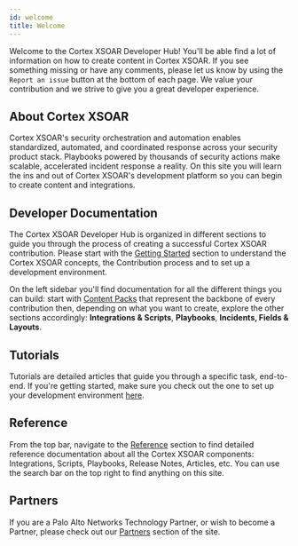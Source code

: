 ```yaml
---
id: welcome
title: Welcome
---
```


Welcome to the Cortex XSOAR Developer Hub! You'll be able find a lot of information on how to create content in Cortex XSOAR. If you see something missing or have any comments, please let us know by using the `Report an issue` button at the bottom of each page. We value your contribution and we strive to give you a great developer experience.

## About Cortex XSOAR

Cortex XSOAR's security orchestration and automation enables standardized, automated, and coordinated response across your security product stack. Playbooks powered by thousands of security actions make scalable, accelerated incident response a reality. On this site you will learn the ins and out of Cortex XSOAR's development platform so you can begin to create content and integrations.

## Developer Documentation

The Cortex XSOAR Developer Hub is organized in different sections to guide you through the process of creating a successful Cortex XSOAR contribution. Please start with the [Getting Started](integrations/getting-started-guide) section to understand the Cortex XSOAR concepts, the Contribution process and to set up a development environment.

On the left sidebar you'll find documentation for all the different things you can build: start with [Content Packs](integrations/packs-format) that represent the backbone of every contribution then, depending on what you want to create, explore the other sections accordingly: **Integrations & Scripts**, **Playbooks**, **Incidents, Fields & Layouts**.

## Tutorials

Tutorials are detailed  articles that guide you through a specific task, end-to-end. If you're getting started, make sure you check out the one to set up your development environment [here](/tutorials/tut-setup-dev).

## Reference

From the top bar, navigate to the [Reference](reference/index) section to find detailed reference documentation about all the Cortex XSOAR components: Integrations, Scripts, Playbooks, Release Notes, Articles, etc. You can use the search bar on the top right to find anything on this site.

## Partners

If you are a Palo Alto Networks Technology Partner, or wish to become a Partner, please check out our [Partners](partners/why-xsoar) section of the site.
